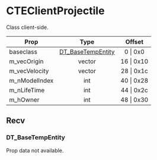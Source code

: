 # CTEClientProjectile

Class client-side.

|Prop|Type|Offset|
|---|:-:|:-:|
|baseclass|[DT_BaseTempEntity](#dt_basetempentity)|0 \| 0x0|
|m_vecOrigin|vector|16 \| 0x10|
|m_vecVelocity|vector|28 \| 0x1c|
|m_nModelIndex|int|40 \| 0x28|
|m_nLifeTime|int|44 \| 0x2c|
|m_hOwner|int|48 \| 0x30|

## Recv

### DT_BaseTempEntity

Prop data not available.
